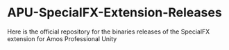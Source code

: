 # APU-SpecialFX-Extension-Releases
Here is the official repository for the binaries releases of the SpecialFX extension for Amos Professional Unity
